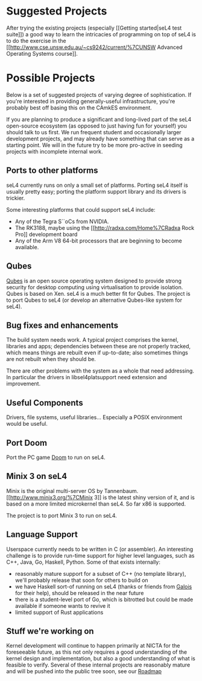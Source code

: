 # Suggested Projects


After trying the existing projects (especially \[\[Getting started|seL4
test suite\]\]) a good way to learn the intricacies of programming on
top of seL4 is to do the exercise in the
\[\[<http://www.cse.unsw.edu.au/~cs9242/current/%7CUNSW> Advanced
Operating Systems course\]\].

# Possible Projects


Below is a set of suggested projects of varying degree of
sophistication. If you're interested in providing generally-useful
infrastructure, you're probably best off basing this on the CAmkES
environment.

If you are planning to produce a significant and long-lived part of the
seL4 open-source ecosystem (as opposed to just having fun for yourself)
you should talk to us first. We run frequent student and occasionally
larger development projects, and may already have something that can
serve as a starting point. We will in the future try to be more
pro-active in seeding projects with incomplete internal work.

## Ports to other platforms


seL4 currently runs on only a small set of platforms. Porting seL4
itself is usually pretty easy; porting the platform support library and
its drivers is trickier.

Some interesting platforms that could support seL4 include:

  -   Any of the Tegra S\`\`oCs from NVIDIA.
  -   The RK3188, maybe using the \[\[<http://radxa.com/Home%7CRadxa>
      Rock Pro\]\] development board
  -   Any of the Arm V8 64-bit processors that are beginning to
      become available.

## Qubes


[Qubes](https://qubes-os.org/) is an open source operating
system designed to provide strong security for desktop computing using
virtualisation to provide isolation. Qubes is based on Xen. seL4 is a
much better fit for Qubes. The project is to port Qubes to seL4 (or
develop an alternative Qubes-like system for seL4).

## Bug fixes and enhancements


The build system needs work. A typical project comprises the kernel,
libraries and apps; dependencies between these are not properly tracked,
which means things are rebuilt even if up-to-date; also sometimes things
are not rebuilt when they should be.

There are other problems with the system as a whole that need
addressing. In particular the drivers in libsel4platsupport need
extension and improvement.

## Useful Components


Drivers, file systems, useful libraries... Especially a POSIX
environment would be useful.

## Port Doom


Port the PC game
[Doom](https://en.wikipedia.org/wiki/Doom_(1993_video_game)) to
run on seL4.

## Minix 3 on seL4


Minix is the original multi-server OS by Tannenbaum.
\[\[<http://www.minix3.org/%7CMinix> 3\]\] is the latest shiny version
of it, and is based on a more limited microkernel than seL4. So far x86
is supported.

The project is to port Minix 3 to run on seL4.

## Language Support


Userspace currently needs to be written in C (or assembler). An
interesting challenge is to provide run-time support for higher level
languages, such as C++, Java, Go, Haskell, Python. Some of that exists
internally:

  -   reasonably mature support for a subset of C++ (no template
      library), we'll probably release that soon for others to build on
  -   we have Haskell sort-of running on seL4 (thanks or friends from
      [Galois](https://galois.com/) for their help), should be
      released in the near future
  -   there is a student-level port of Go, which is bitrotted but could
      be made available if someone wants to revive it
  -   limited support of Rust applications

## Stuff we're working on


Kernel development will continue to happen primarily at NICTA for the
foreseeable future, as this not only requires a good understanding of
the kernel design and implementation, but also a good understanding of
what is feasible to verify. Several of these internal projects are
reasonably mature and will be pushed into the public tree soon, see our
[Roadmap](http://sel4.systems/Info/Roadmap/)
